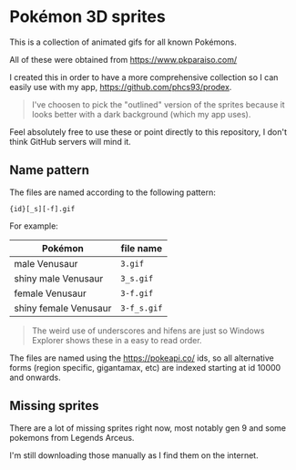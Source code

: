 # Pokémon 3D sprites

This is a collection of animated gifs for all known Pokémons.

All of these were obtained from https://www.pkparaiso.com/

I created this in order to have a more comprehensive collection so I can easily use with my app, https://github.com/phcs93/prodex.

> I've choosen to pick the "outlined" version of the sprites because it looks better with a dark background (which my app uses).

Feel absolutely free to use these or point directly to this repository, I don't think GitHub servers will mind it.

## Name pattern

The files are named according to the following pattern:

`{id}[_s][-f].gif`

For example:

| Pokémon | file name |
| - | - |
| male Venusaur | `3.gif` |
| shiny male Venusaur | `3_s.gif` |
| female Venusaur | `3-f.gif` |
| shiny female Venusaur | `3-f_s.gif` |

> The weird use of underscores and hifens are just so Windows Explorer shows these in a easy to read order.

The files are named using the https://pokeapi.co/ ids, so all alternative forms (region specific, gigantamax, etc) are indexed starting at id 10000 and onwards.

## Missing sprites

There are a lot of missing sprites right now, most notably gen 9 and some pokemons from Legends Arceus. 

I'm still downloading those manually as I find them on the internet.